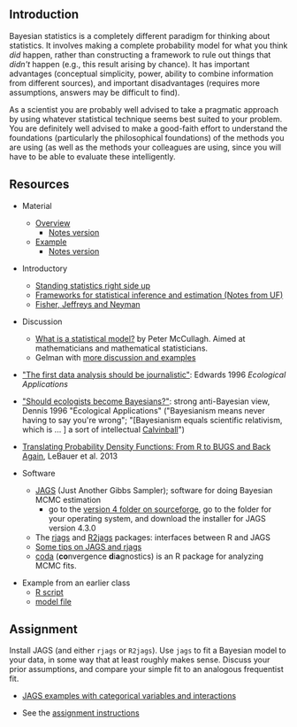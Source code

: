 Introduction
------------

Bayesian statistics is a completely different paradigm for thinking
about statistics. It involves making a complete probability model for
what you think *did* happen, rather than constructing a framework to
rule out things that *didn't* happen (e.g., this result arising by
chance). It has important advantages (conceptual simplicity, power,
ability to combine information from different sources), and important
disadvantages (requires more assumptions, answers may be difficult to
find).

As a scientist you are probably well advised to take a pragmatic
approach by using whatever statistical technique seems best suited to
your problem. You are definitely well advised to make a good-faith
effort to understand the foundations (particularly the philosophical
foundations) of the methods you are using (as well as the methods your
colleagues are using, since you will have to be able to evaluate these
intelligently.

Resources
---------

-   Material
	-   [Overview](../lectures/Bayesian_overview.slides.html)
		-   [Notes version](../lectures/Bayesian_overview.notes.html)
	-   [Example](../lectures/Bayesian_example.slides.html)
		-   [Notes version](../lectures/Bayesian_example.notes.html)

-   Introductory
    -   [Standing statistics right side
        up](http://www.annals.org.libaccess.lib.mcmaster.ca/content/130/12/1019.long)
    -   [Frameworks for statistical inference and estimation (Notes from UF)](https://web.archive.org/web/20100616211430/http://www.biology.ufl.edu/ip/2009Fall/notes/ip-bayes-etc.html)
    -   [Fisher, Jeffreys and Neyman](http://citeseerx.ist.psu.edu/viewdoc/download?doi=10.1.1.167.4064&rep=rep1&type=pdf)

-   Discussion
    -   [What is a statistical model?](http://www.jstor.org/pss/1558705)
        by Peter McCullagh. Aimed at mathematicians and
        mathematical statisticians.
    -   Gelman with [more discussion and
        examples](http://www.stat.columbia.edu/~gelman/research/published/signif4.pdf)
-   ["The first data analysis should be
    journalistic"](http://www.jstor.org/stable/2269593): Edwards 1996
    *Ecological Applications*
-   ["Should ecologists become Bayesians?"](http://www.jstor.org/stable/2269594): strong
    anti-Bayesian view, Dennis 1996 "Ecological Applications"
    ("Bayesianism means never having to say you're wrong";
    "\[Bayesianism equals scientific relativism, which is ... \] a sort
    of intellectual
    [Calvinball](http://en.wikipedia.org/wiki/Calvin_and_Hobbes#Calvinball)")
- [Translating Probability Density Functions: From R to BUGS and Back Again](https://journal.r-project.org/archive/2013-1/lebauer-dietze-bolker.pdf), LeBauer et al. 2013

-   Software
    -   [JAGS](http://mcmc-jags.sourceforge.net/) (Just Another Gibbs
    Sampler); software for doing Bayesian MCMC estimation
	    - go to the [version 4 folder on sourceforge](https://sourceforge.net/projects/mcmc-jags/files/JAGS/4.x/), go to the folder for your operating system, and download the installer for JAGS version 4.3.0
    -   The
        [rjags](http://cran.r-project.org/web/packages/rjags/index.html)
        and
        [R2jags](http://cran.r-project.org/web/packages/R2jags/index.html)
        packages: interfaces between R and JAGS
    -   [Some tips on JAGS and rjags](http://www.johnmyleswhite.com/notebook/2010/08/20/using-jags-in-r-with-the-rjags-package/)
    -   [coda](http://cran.r-project.org/web/packages/coda/index.html)
        (**co**nvergence **d**i**a**gnostics) is an R package for analyzing
        MCMC fits.

* Example from an earlier class
	* [R script](../code/fev.R)
	* [model file](../code/fev.bug)

Assignment
----------

Install JAGS (and either `rjags` or `R2jags`). Use `jags` to fit a Bayesian model to your data, in some way that at least roughly makes sense. Discuss your prior assumptions, and compare your simple fit to an analogous frequentist fit.

- [JAGS examples with categorical variables and interactions](code/lizards_bayes.R)

* See the [assignment instructions](../admin/assignments.html)

